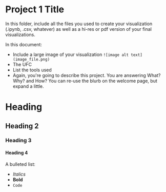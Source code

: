 # Project 1 Title

In this folder, include all the files you used to create your visualization (.ipynb, .csv, whatever) as well as a hi-res or pdf version of your final visualizations. 

In this document:
 - Include a large image of your visualization ```![image alt text](image_file.png)```
 - The UFC 
 - List the tools used
 - Again, you're going to describe this project. You are answering What? Why? and How? You can re-use the blurb on the welcome page, but expand a little.

 # Heading
 ## Heading 2
 ### Heading 3
 #### Heading 4

 A bulleted list:
  - *Italics*
  - **Bold**
  - ```Code```
